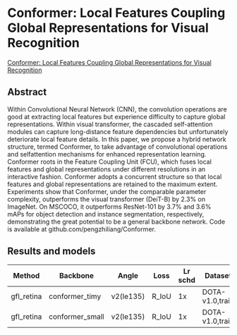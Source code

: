 # Conformer: Local Features Coupling Global Representations for Visual Recognition

[Conformer: Local Features Coupling Global Representations for Visual Recognition](https://openaccess.thecvf.com/content/ICCV2021/html/Peng_Conformer_Local_Features_Coupling_Global_Representations_for_Visual_Recognition_ICCV_2021_paper.html)

## Abstract

Within Convolutional Neural Network (CNN), the convolution operations are good at extracting local features but experience difficulty to capture global representations. Within visual transformer, the cascaded self-attention modules can capture long-distance feature dependencies but unfortunately deteriorate local feature details. In this paper, we propose a hybrid network structure, termed Conformer, to take advantage of convolutional operations and selfattention mechanisms for enhanced representation learning. Conformer roots in the Feature Coupling Unit (FCU), which fuses local features and global representations under different resolutions in an interactive fashion. Conformer adopts a concurrent structure so that local features and global representations are retained to the maximum extent. Experiments show that Conformer, under the comparable parameter complexity, outperforms the visual transformer (DeiT-B) by 2.3% on ImageNet. On MSCOCO, it outperforms ResNet-101 by 3.7% and 3.6% mAPs for object detection and instance segmentation, respectively, demonstrating the great potential to be a general backbone network. Code is available at github.com/pengzhiliang/Conformer.

## Results and models

| Method     | Backbone        | Angle     | Loss  | Lr schd | Dataset         | bs   | preprocess    | $AP_{0.5}$ | $AP_{0.75}$ | $mAP$ |
| ---------- | --------------- | --------- | ----- | ------- | --------------- | ---- | ------------- | ---------- | ----------- | ----- |
| gfl_retina | conformer_timy  | v2(le135) | R_IoU | 1x      | DOTA-v1.0,train | 2    | 1024x1024,512 | 67.93      | 40.12       | 39.33 |
| gfl_retina | conformer_small | v2(le135) | R_IoU | 1x      | DOTA-v1.0,train | 2    | 1024x1024,512 | 72.42      | 46.78       | 44.02 |

